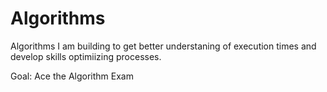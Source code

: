 # Algorithms

Algorithms I am building to get better understaning of execution times and develop skills optimiizing processes.

Goal: Ace the Algorithm Exam
